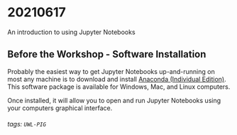 # 20210617
An introduction to using Jupyter Notebooks

## Before the Workshop - Software Installation 
Probably the easiest way to get Jupyter Notebooks up-and-running on most any machine is to download and install [Anaconda (Individual Edition)](https://www.anaconda.com/products/individual). This software package is available for Windows, Mac, and Linux computers.

Once installed, it will allow you to open and run Jupyter Notebooks using your computers graphical interface.



###### tags: `UWL-PIG`